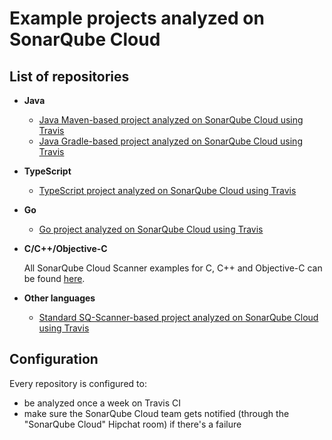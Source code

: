 # Example projects analyzed on SonarQube Cloud

## List of repositories

* **Java**
  * [Java Maven-based project analyzed on SonarQube Cloud using Travis](https://github.com/SonarSource/sq-com_example_java-maven-travis)
  * [Java Gradle-based project analyzed on SonarQube Cloud using Travis](https://github.com/SonarSource/sq-com_example_java-gradle-travis)
* **TypeScript**
  * [TypeScript project analyzed on SonarQube Cloud using Travis](https://github.com/SonarSource/sonarcloud_example_typescript-sqscanner-travis)
* **Go**
  * [Go project analyzed on SonarQube Cloud using Travis](https://github.com/SonarSource/sonarcloud_example_go-sqscanner-travis)
* **C/C++/Objective-C**

  All SonarQube Cloud Scanner examples for C, C++ and Objective-C can be found [here](https://github.com/orgs/sonarsource-cfamily-examples/repositories?q=-sc&type=all).
* **Other languages**
  * [Standard SQ-Scanner-based project analyzed on SonarQube Cloud using Travis](https://github.com/SonarSource/sq-com_example_standard-sqscanner-travis)

## Configuration

Every repository is configured to:
* be analyzed once a week on Travis CI
* make sure the SonarQube Cloud team gets notified (through the "SonarQube Cloud" Hipchat room) if there's a failure
